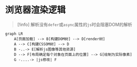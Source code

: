 # 浏览器渲染逻辑

> [!info]
> 解析没有`defer`或`async`属性的`js`时会阻塞DOM的解析

```mermaid
graph LR
    A[页面加载] --> B[构建DOM树] --> D[render树]
    A --> C[构建CSSOM树] --> D
    B -..-> E[解析js图像等其他资源]
    D --> F[布局确定每个对象在页面上的位置] --> G[绘制为实际像素]
    G -....-> |js修改| F
```
